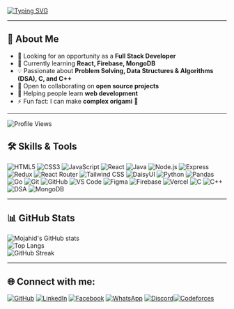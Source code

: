 <!-- Typing Animation -->
[![Typing SVG](https://readme-typing-svg.herokuapp.com?size=24&color=FF5733&width=600&lines=Hello+!+I'm+ABDULLAH+ALL+MOJAHID;Software+Developer+in+the+Making;Full-Stack+Web+Developer+in+Progress;Problem+Solver)](https://git.io/typing-svg)

---

## 🔹 About Me
- 🔭 Looking for an opportunity as a **Full Stack Developer**  
- 🌱 Currently learning **React, Firebase, MongoDB** 
- 💡 Passionate about **Problem Solving, Data Structures & Algorithms (DSA), C, and C++**  
- 👯 Open to collaborating on **open source projects**  
- 🤝 Helping people learn **web development**  
- ⚡ Fun fact: I can make **complex origami** 🦢  

---
![Profile Views](https://komarev.com/ghpvc/?username=mojahidmamu&label=Profile%20Views&color=0e75b6&style=flat)


## 🛠 Skills & Tools  
![HTML5](https://img.shields.io/badge/HTML5-E34F26?style=for-the-badge&logo=html5&logoColor=white) 
![CSS3](https://img.shields.io/badge/CSS3-1572B6?style=for-the-badge&logo=css3&logoColor=white) 
![JavaScript](https://img.shields.io/badge/JavaScript-F7DF1E?style=for-the-badge&logo=javascript&logoColor=black) 
![React](https://img.shields.io/badge/React-61DAFB?style=for-the-badge&logo=react&logoColor=black) 
![Java](https://img.shields.io/badge/Java-ED8B00?style=for-the-badge&logo=openjdk&logoColor=white)
![Node.js](https://img.shields.io/badge/Node.js-339933?style=for-the-badge&logo=node.js&logoColor=white) 
![Express](https://img.shields.io/badge/Express.js-000000?style=for-the-badge&logo=express&logoColor=white) 
![Redux](https://img.shields.io/badge/Redux-764ABC?style=for-the-badge&logo=redux&logoColor=white) 
![React Router](https://img.shields.io/badge/React_Router-CA4245?style=for-the-badge&logo=react-router&logoColor=white) 
![Tailwind CSS](https://img.shields.io/badge/Tailwind_CSS-06B6D4?style=for-the-badge&logo=tailwind-css&logoColor=white) 
![DaisyUI](https://img.shields.io/badge/DaisyUI-4ADE80?style=for-the-badge&logo=daisyui&logoColor=white) 
![Python](https://img.shields.io/badge/Python-3776AB?style=for-the-badge&logo=python&logoColor=white)
![Pandas](https://img.shields.io/badge/Pandas-150458?style=for-the-badge&logo=pandas&logoColor=white)
![Go](https://img.shields.io/badge/Go-00ADD8?style=for-the-badge&logo=go&logoColor=white)
![Git](https://img.shields.io/badge/Git-F05032?style=for-the-badge&logo=git&logoColor=white) 
![GitHub](https://img.shields.io/badge/GitHub-181717?style=for-the-badge&logo=github&logoColor=white) 
![VS Code](https://img.shields.io/badge/VS_Code-007ACC?style=for-the-badge&logo=visual-studio-code&logoColor=white) 
![Figma](https://img.shields.io/badge/Figma-F24E1E?style=for-the-badge&logo=figma&logoColor=white) 
![Firebase](https://img.shields.io/badge/Firebase-FFCA28?style=for-the-badge&logo=firebase&logoColor=black) 
![Vercel](https://img.shields.io/badge/Vercel-000000?style=for-the-badge&logo=vercel&logoColor=white) 
![C](https://img.shields.io/badge/C-00599C?style=for-the-badge&logo=c&logoColor=white) 
![C++](https://img.shields.io/badge/C++-00599C?style=for-the-badge&logo=cplusplus&logoColor=white) 
![DSA](https://img.shields.io/badge/DSA-FF6F00?style=for-the-badge&logo=google&logoColor=white) 
![MongoDB](https://img.shields.io/badge/MongoDB-47A248?style=for-the-badge&logo=mongodb&logoColor=white)
 
---

## 📊 GitHub Stats  
![Mojahid's GitHub stats](https://github-readme-stats.vercel.app/api?username=mojahidmamu&show_icons=true&theme=radical)  
![Top Langs](https://github-readme-stats.vercel.app/api/top-langs/?username=mojahidmamu&layout=compact&theme=radical)  
![GitHub Streak](https://github-readme-streak-stats.herokuapp.com/?user=mojahidmamu&theme=radical)  

---

 ## 🌐 Connect with me:
[![GitHub](https://img.shields.io/badge/GitHub-000?style=for-the-badge&logo=github)](https://github.com/mojahidmamu) [![LinkedIn](https://img.shields.io/badge/LinkedIn-0077B5?style=for-the-badge&logo=linkedin)](https://www.linkedin.com/feed/) [![Facebook](https://img.shields.io/badge/Facebook-1877F2?style=for-the-badge&logo=facebook&logoColor=white)](https://www.facebook.com/abdullah.all.mojahid.2024) [![WhatsApp](https://img.shields.io/badge/WhatsApp-25D366?style=for-the-badge&logo=whatsapp&logoColor=white)](https://wa.me/8801844797780) [![Discord](https://img.shields.io/badge/Discord-7289DA?style=for-the-badge&logo=discord&logoColor=white)](https://discord.com/users/1256442578509889589)[![Codeforces](https://img.shields.io/badge/Codeforces-Abdullah__all__Mojahid-blue?logo=codeforces)](https://codeforces.com/profile/Abdullah_all_Mojahid)
